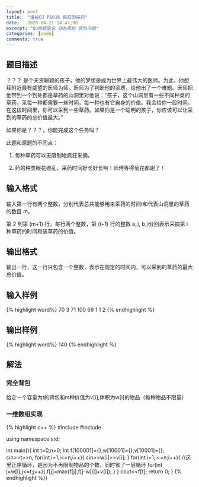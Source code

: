 ```yaml
---
layout: post
title:  "洛谷OJ P1616 疯狂的采药"
date:   2020-04-21 14:47:00
excerpt: "OJ刷题笔记 动态规划 背包问题"
categories: [code]
comments: true
---
```


## 题目描述

？？？ 是个天资聪颖的孩子，他的梦想是成为世界上最伟大的医师。为此，他想拜附近最有威望的医师为师。医师为了判断他的资质，给他出了一个难题。医师把他带到一个到处都是草药的山洞里对他说：“孩子，这个山洞里有一些不同种类的草药，采每一种都需要一些时间，每一种也有它自身的价值。我会给你一段时间，在这段时间里，你可以采到一些草药。如果你是一个聪明的孩子，你应该可以让采到的草药的总价值最大。”

如果你是？？？，你能完成这个任务吗？

此题和原题的不同点：

1. 每种草药可以无限制地疯狂采摘。

2. 药的种类眼花缭乱，采药时间好长好长啊！师傅等得菊花都谢了！

## 输入格式

输入第一行有两个整数，分别代表总共能够用来采药的时间t和代表山洞里的草药的数目 m。

第 2 到第 (m+1) 行，每行两个整数，第 (i+1) 行的整数 a_i, b_i分别表示采摘第 i 种草药的时间和该草药的价值。

## 输出格式

输出一行，这一行只包含一个整数，表示在规定的时间内，可以采到的草药的最大总价值。

## 输入样例

{% highlight word%}
70 3
71 100
69 1
1 2
{% endhighlight %}

## 输出样例
{% highlight word%}
140
{% endhighlight %}

## 解法

### 完全背包

给定一个容量为t的背包和m种价值为v[i],体积为w[i]的物品（每种物品不限量）

### 一维数组实现

{% highlight c++ %}
#include<iostream>
#include<cmath>

using namespace std;

int main(){
    int t=0,n=0;
    int f[100001]={},w[10001]={},v[10001]={};
    cin>>t>>n;
    for(int i=1;i<=n;i++){
            cin>>w[i]>>v[i];
            }
    for(int i=1;i<=n;i++){
            //这里正序循环，是因为不再限制物品的个数，同时省了一层循环
            for(int j=w[i];j<=t;j++){
                    f[j]=max(f[j],f[j-w[i]]+v[i]);
                    }
            }
    cout<<f[t];
    return 0;
    }
{% endhighlight %}}

